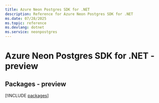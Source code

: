 ```yaml
---
title: Azure Neon Postgres SDK for .NET
description: Reference for Azure Neon Postgres SDK for .NET
ms.date: 07/28/2025
ms.topic: reference
ms.devlang: dotnet
ms.service: neonpostgres
---
```

# Azure Neon Postgres SDK for .NET - preview
## Packages - preview
[!INCLUDE [packages](neon-postgres-index.md)]